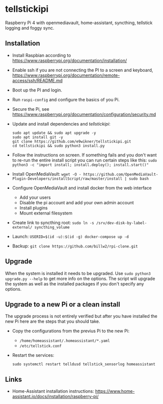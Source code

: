 # tellstickipi

Raspberry Pi 4 with openmediavault, home-assistant, syncthing, tellstick logging and foggy sync.

## Installation

- Install Raspbian according to https://www.raspberrypi.org/documentation/installation/
- Enable ssh if you are not connecting the PI to a screen and keyboard, https://www.raspberrypi.org/documentation/remote-access/ssh/README.md
- Boot up the PI and login.
- Run `raspi-config` and configure the basics of you Pi.
- Secure the Pi, see https://www.raspberrypi.org/documentation/configuration/security.md
- Update and install dependencies and _tellstickipi_:
    ```
    sudo apt update && sudo apt upgrade -y
    sudo apt install git -y
    git clone https://github.com/e9wikner/tellstickipi.git
    cd tellstickipi && sudo python3 install.py
    ```
- Follow the instructions on screen. If something fails and you don't want to re-run
  the entire install script you can run certain steps like this: 
  `sudo python3 -c "import install; install.deploy(); install.start()"`

- Install OpenMediaVault:
  `wget -O - https://github.com/OpenMediaVault-Plugin-Developers/installScript/raw/master/install | sudo bash`

- Configure OpenMediaVault and install docker from the web interface
  - Add your users
  - Disable the pi account and add your own admin account
  - Install plugins
  - Mount external filesystem

- Create link to syncthing root:
  `sudo ln -s /srv/dev-disk-by-label-external/ syncthing_volume`

- Launch:
  `USERID=$(id -u):$(id -g) docker-compose up -d`

- Backup:
  `git clone https://github.com/billw2/rpi-clone.git`

## Upgrade

When the system is installed it needs to be upgraded. Use `sudo python3 upgrade.py --help`
to get more info on the options. The script will upgrade the system as well as the installed
packages if you don't specify any options.

## Upgrade to a new Pi or a clean install

The upgrade process is not entirely verified but after you have installed the new Pi
here are the steps that you should take.

- Copy the configurations from the previus Pi to the new Pi:
    - `/home/homeassistant/.homeassistant/*.yaml`
    - `/etc/tellstick.conf`

- Restart the services:
    ```
    sudo systemctl restart telldusd tellstick_sensorlog homeassistant
    ```


## Links

- Home-Assistant installation instructions: https://www.home-assistant.io/docs/installation/raspberry-pi/
